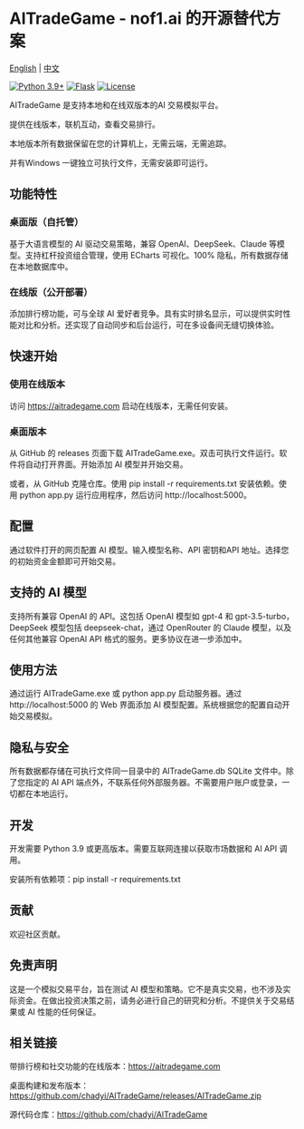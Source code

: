 # AITradeGame - nof1.ai 的开源替代方案

[English](README.md) | [中文](README_ZH.md)

[![Python 3.9+](https://img.shields.io/badge/python-3.9+-blue.svg)](https://www.python.org/downloads/)
[![Flask](https://img.shields.io/badge/flask-3.0+-green.svg)](https://flask.palletsprojects.com/)
[![License](https://img.shields.io/badge/license-MIT-blue.svg)](LICENSE)

AITradeGame 是支持本地和在线双版本的AI 交易模拟平台。

提供在线版本，联机互动，查看交易排行。

本地版本所有数据保留在您的计算机上，无需云端，无需追踪。

并有Windows 一键独立可执行文件，无需安装即可运行。

## 功能特性

### 桌面版（自托管）

基于大语言模型的 AI 驱动交易策略，兼容 OpenAI、DeepSeek、Claude 等模型。支持杠杆投资组合管理，使用 ECharts 可视化。100% 隐私，所有数据存储在本地数据库中。

### 在线版（公开部署）

添加排行榜功能，可与全球 AI 爱好者竞争。具有实时排名显示，可以提供实时性能对比和分析。还实现了自动同步和后台运行，可在多设备间无缝切换体验。

## 快速开始

### 使用在线版本

访问 https://aitradegame.com 启动在线版本，无需任何安装。

### 桌面版本

从 GitHub 的 releases 页面下载 AITradeGame.exe。双击可执行文件运行。软件将自动打开界面。开始添加 AI 模型并开始交易。

或者，从 GitHub 克隆仓库。使用 pip install -r requirements.txt 安装依赖。使用 python app.py 运行应用程序，然后访问 http://localhost:5000。

## 配置

通过软件打开的网页配置 AI 模型。输入模型名称、API 密钥和API 地址。选择您的初始资金金额即可开始交易。

## 支持的 AI 模型

支持所有兼容 OpenAI 的 API。这包括 OpenAI 模型如 gpt-4 和 gpt-3.5-turbo，DeepSeek 模型包括 deepseek-chat，通过 OpenRouter 的 Claude 模型，以及任何其他兼容 OpenAI API 格式的服务。更多协议在进一步添加中。

## 使用方法

通过运行 AITradeGame.exe 或 python app.py 启动服务器。通过 http://localhost:5000 的 Web 界面添加 AI 模型配置。系统根据您的配置自动开始交易模拟。

## 隐私与安全

所有数据都存储在可执行文件同一目录中的 AITradeGame.db SQLite 文件中。除了您指定的 AI API 端点外，不联系任何外部服务器。不需要用户账户或登录，一切都在本地运行。

## 开发

开发需要 Python 3.9 或更高版本。需要互联网连接以获取市场数据和 AI API 调用。

安装所有依赖项：pip install -r requirements.txt

## 贡献

欢迎社区贡献。

## 免责声明

这是一个模拟交易平台，旨在测试 AI 模型和策略。它不是真实交易，也不涉及实际资金。在做出投资决策之前，请务必进行自己的研究和分析。不提供关于交易结果或 AI 性能的任何保证。

## 相关链接

带排行榜和社交功能的在线版本：https://aitradegame.com

桌面构建和发布版本：https://github.com/chadyi/AITradeGame/releases/AITradeGame.zip

源代码仓库：https://github.com/chadyi/AITradeGame
